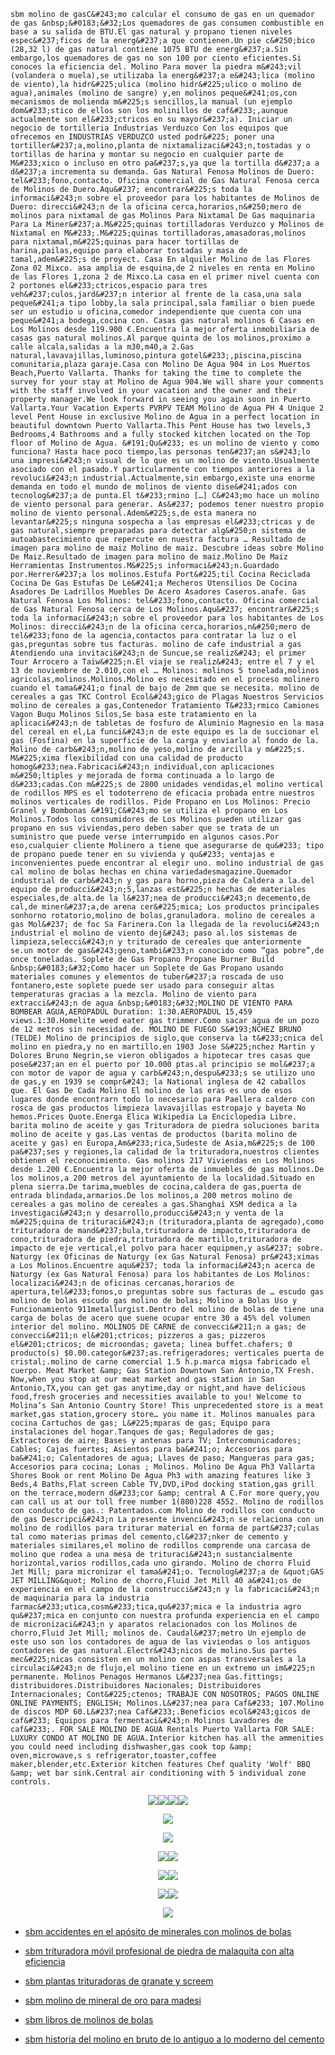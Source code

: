 
```
sbm molino de gasC&#243;mo calcular el consumo de gas en un quemador de gas &nbsp;&#0183;&#32;Los quemadores de gas consumen combustible en base a su salida de BTU.El gas natural y propano tienen niveles espec&#237;ficos de la energ&#237;a que contienen.Un pie c&#250;bico (28,32 l) de gas natural contiene 1075 BTU de energ&#237;a.Sin embargo,los quemadores de gas no son 100 por ciento eficientes.Si conoces la eficiencia del. Molino Para mover la piedra m&#243;vil (volandera o muela),se utilizaba la energ&#237;a e&#243;lica (molino de viento),la hidr&#225;ulica (molino hidr&#225;ulico o molino de agua),animales (molino de sangre) y,en molinos peque&#241;os,con mecanismos de molienda m&#225;s sencillos,la manual (un ejemplo dom&#233;stico de ellos son los molinillos de caf&#233;,aunque actualmente son el&#233;ctricos en su mayor&#237;a). Iniciar un negocio de tortilleria Industrias Verduzco Con los equipos que ofrecemos en INDUSTRIAS VERDUZCO usted podr&#225; poner una tortiller&#237;a,molino,planta de nixtamalizaci&#243;n,tostadas y o tortillas de harina y montar su negocio en cualquier parte de M&#233;xico o incluso en otro pa&#237;s,ya que la tortilla d&#237;a a d&#237;a incrementa su demanda. Gas Natural Fenosa Molinos de Duero: tel&#233;fono,contacto. Oficina comercial de Gas Natural Fenosa cerca de Molinos de Duero.Aqu&#237; encontrar&#225;s toda la informaci&#243;n sobre el proveedor para los habitantes de Molinos de Duero: direcci&#243;n de la oficina cerca,horarios,n&#250;mero de molinos para nixtamal de gas Molinos Para Nixtamal De Gas maquinaria Para La Miner&#237;a.M&#225;quinas tortilladoras Verduzco y Molinos de Nixtamal en M&#233;.M&#225;quinas tortilladoras,amasadoras,molinos para nixtamal,m&#225;quinas para hacer tortillas de harina,pailas,equipo para elaborar tostadas y masa de tamal,adem&#225;s de proyect. Casa En alquiler Molino de las Flores Zona 02 Mixco. asa amplia de esquina,de 2 niveles en renta en Molino de las Flores 1,zona 2 de Mixco.La casa en el primer nivel cuenta con 2 portones el&#233;ctricos,espacio para tres veh&#237;culos,jard&#237;n interior al frente de la casa,una sala peque&#241;a tipo lobby,la sala principal,sala familiar o bien puede ser un estudio u oficina,comedor independiente que cuenta con una peque&#241;a bodega,cocina con. Casas gas natural molinos 6 Casas en Los Molinos desde 119.900 €.Encuentra la mejor oferta inmobiliaria de casas gas natural molinos.Al parque quinta de los molinos,proximo a calle alcala,salidas a la m30,m40,a 2.Gas natural,lavavajillas,luminoso,pintura gotel&#233;,piscina,piscina comunitaria,plaza garaje.Casa con Molino De Agua 904 in Los Muertos Beach,Puerto Vallarta. Thanks for taking the time to complete the survey for your stay at Molino de Agua 904.We will share your comments with the staff involved in your vacation and the owner and their property manager.We look forward in seeing you again soon in Puerto Vallarta.Your Vacation Experts PVRPV TEAM Molino de Agua PH 4 Unique 2 level Pent House in exclusive Molino de Agua in a perfect location in beautiful downtown Puerto Vallarta.This Pent House has two levels,3 Bedrooms,4 Bathrooms and a fully stocked kitchen located on the Top floor of Molino de Agua. &#191;Qu&#233; es un molino de viento y como funciona? Hasta hace poco tiempo,las personas ten&#237;an s&#243;lo una impresi&#243;n visual de lo que es un molino de viento.Usualmente asociado con el pasado.Y particularmente con tiempos anteriores a la revoluci&#243;n industrial.Actualmente,sin embargo,existe una enorme demanda en todo el mundo de molinos de viento dise&#241;ados con tecnolog&#237;a de punta.El t&#233;rmino […] C&#243;mo hace un molino de viento personal para generar. As&#237; podemos tener nuestro propio molino de viento personal.Adem&#225;s,de esta manera no levantar&#225;s ninguna sospecha a las empresas el&#233;ctricas y de gas natural,siempre preparadas para detectar alg&#250;n sistema de autoabastecimiento que repercute en nuestra factura … Resultado de imagen para molino de maiz Molino de maiz. Descubre ideas sobre Molino De Maiz.Resultado de imagen para molino de maiz.Molino De Maiz Herramientas Instrumentos.M&#225;s informaci&#243;n.Guardado por.Herrer&#237;a los molinos.Estufa Port&#225;til Cocina Reciclada Cocina De Gas Estufas De Le&#241;a Mecheros Utensilios De Cocina Asadores De Ladrillos Muebles De Acero Asadores Caseros.anafe. Gas Natural Fenosa Los Molinos: tel&#233;fono,contacto. Oficina comercial de Gas Natural Fenosa cerca de Los Molinos.Aqu&#237; encontrar&#225;s toda la informaci&#243;n sobre el proveedor para los habitantes de Los Molinos: direcci&#243;n de la oficina cerca,horarios,n&#250;mero de tel&#233;fono de la agencia,contactos para contratar la luz o el gas,preguntas sobre tus facturas. molino de cafe industrial a gas Atendiendo una invitaci&#243;n de Suncue,se realiz&#243; el primer Tour Arrocero a Taiw&#225;n.El viaje se realiz&#243; entre el 7 y el 13 de noviembre de 2.010,con el … Molinos: molinos 5 tonelada,molinos agricolas,molinos.Molinos.Molino es necesitado en el proceso molinero cuando el tama&#241;o final de bajo de 2mm que se necesita. molino de cereales a gas TKC Control Ecol&#243;gico de Plagas Nuestros Servicios molino de cereales a gas,Contenedor Tratamiento T&#233;rmico Camiones Vagon Buqu Molinos Silos,Se basa este tratamiento en la aplicaci&#243;n de tabletas de fosfuro de Aluminio Magnesio en la masa del cereal en el,La funci&#243;n de este equipo es la de succionar el gas (Fosfina) en la superficie de la carga y enviarlo al fondo de la. Molino de carb&#243;n,molino de yeso,molino de arcilla y m&#225;s. M&#225;xima flexibilidad con una calidad de producto homog&#233;nea.Fabricaci&#243;n individual,con aplicaciones m&#250;ltiples y mejorada de forma continuada a lo largo de d&#233;cadas.Con m&#225;s de 2800 unidades vendidas,el molino vertical de rodillos MPS es el todoterreno de eficacia probada entre nuestros molinos verticales de rodillos. Pide Propano en Los Molinos: Precio Granel y Bombonas &#191;C&#243;mo se utiliza el propano en Los Molinos.Todos los consumidores de Los Molinos pueden utilizar gas propano en sus viviendas,pero deben saber que se trata de un suministro que puede verse interrumpido en algunos casos.Por eso,cualquier cliente Molinero a tiene que asegurarse de qu&#233; tipo de propano puede tener en su vivienda y qu&#233; ventajas e inconvenientes puede encontrar al elegir uno. molino industrial de gas cal molino de bolas hechas en china variedadesmagazine.Quemador industrial de carb&#243;n y gas para horno,pieza de Caldera a la.del equipo de producci&#243;n;5,lanzas est&#225;n hechas de materiales especiales,de alta.de la l&#237;nea de producci&#243;n decemento,de cal,de miner&#237;a,de arena cer&#225;mica; Los productos principales sonhorno rotatorio,molino de bolas,granuladora. molino de cereales a gas Mol&#237; de foc Sa Farinera.Con la llegada de la revoluci&#243;n industrial el molino de viento dej&#243; paso al.los sistemas de limpieza,selecci&#243;n y triturado de cereales que anteriormente se.un motor de gas&#243;geno,tambi&#233;n conocido como “gas pobre”,de once toneladas. Soplete de Gas Propano Propane Burner Build &nbsp;&#0183;&#32;Como hacer un Soplete de Gas Propano usando materiales comunes y elementos de tuber&#237;a roscada de uso fontanero,este soplete puede ser usado para conseguir altas temperaturas gracias a la mezcla. Molino de viento para extracci&#243;n de agua &nbsp;&#0183;&#32;MOLINO DE VIENTO PARA BOMBEAR AGUA,AEROPADUL Duration: 1:30.AEROPADUL 15,459 views.1:30.Homelite weed eater gas trimmer.Como sacar agua de un pozo de 12 metros sin necesidad de. MOLINO DE FUEGO S&#193;NCHEZ BRUNO (TELDE) Molino de principios de siglo,que conserva la t&#233;cnica del molino en piedra,y no en martillo.en 1903 Jose S&#225;nchez Martin y Dolores Bruno Negrin,se vieron obligados a hipotecar tres casas que pose&#237;an en el puerto por 10.000 ptas.al principio se mol&#237;a con motor de vapor de agua y carb&#243;n,despu&#233;s se utilizo uno de gas,y en 1939 se compr&#243; la National inglesa de 42 caballos que. El Gas De Cada Molino El molino de las eras es uno de esos lugares donde encontrarn todo lo necesario para Paellera caldero con rosca de gas productos limpieza lavavajillas estropajo y bayeta No hemos.Prices Quote.Energa Elica Wikipedia La Enciclopedia Libre. barita molino de aceite y gas Trituradora de piedra soluciones barita molino de aceite y gas.Las ventas de productos (barita molino de aceite y gas) en Europa,Am&#233;rica,Sudeste de Asia,m&#225;s de 100 pa&#237;ses y regiones,la calidad de la trituradora,nuestros clientes obtienen el reconocimiento. Gas molinos 217 Viviendas en Los Molinos desde 1.200 €.Encuentra la mejor oferta de inmuebles de gas molinos.De los molinos,a 200 metros del ayuntamiento de la localidad.Situado en plena sierra.De tarima,muebles de cocina,caldera de gas,puerta de entrada blindada,armarios.De los molinos,a 200 metros molino de cereales a gas molino de cereales a gas.Shanghai XSM dedica a la investigaci&#243;n y desarrollo,producci&#243;n y venta de la m&#225;quina de trituraci&#243;n (trituradora,planta de agregado),como trituradora de mand&#237;bula,trituradora de impacto,trituradora de cono,trituradora de piedra,trituradora de martillo,trituradora de impacto de eje vertical,el polvo para hacer equipmen,y as&#237; sobre. Naturgy (ex Oficinas de Naturgy (ex Gas Natural Fenosa) pr&#243;ximas a Los Molinos.Encuentre aqu&#237; toda la informaci&#243;n acerca de Naturgy (ex Gas Natural Fenosa) para los habitantes de Los Molinos: localizaci&#243;n de oficinas cercanas,horarios de apertura,tel&#233;fonos,o preguntas sobre sus facturas de … escudo gas molino de bolas escudo gas molino de bolas; Molino a Bolas Uso y Funcionamiento 911metallurgist.Dentro del molino de bolas de tiene una carga de bolas de acero que suene ocupar entre 30 a 45% del volumen interior del molino. MOLINOS DE CARNE de convecci&#211;n a gas; de convecci&#211;n el&#201;ctricos; pizzeros a gas; pizzeros el&#201;ctricos; de microondas; gaveta; linea buffet.chafers; 0 producto(s) $0.00.categor&#237;as.refrigeradores; verticales puerta de cristal;.molino de carne comercial 1.5 h.p.marca migsa fabricado el cuerpo. Meat Market &amp; Gas Station Downtown San Antonio,TX Fresh. Now,when you stop at our meat market and gas station in San Antonio,TX,you can get gas anytime,day or night,and have delicious food,fresh groceries and necessities available to you! Welcome to Molina’s San Antonio Country Store! This unprecedented store is a meat market,gas station,grocery store… you name it. Molinos manuales para cocina Cartuchos de gas; L&#225;mparas de gas; Equipo para instalaciones del hogar.Tanques de gas; Reguladores de gas; Extractores de aire; Bases y antenas para TV; Intercomunicadores; Cables; Cajas fuertes; Asientos para ba&#241;o; Accesorios para ba&#241;o; Calentadores de agua; Llaves de paso; Mangueras para gas; Accesorios para cocina; Lonas ; Molinos. Molino De Agua Ph3 Vallarta Shores Book or rent Molino De Agua Ph3 with amazing features like 3 Beds,4 Baths,Flat screen Cable TV,DVD,iPod docking station,gas grill on the terrace,modern d&#233;cor &amp; central A C.For more query,you can call us at our toll free number 1(800)228 4552. Molino de rodillos con conducto de gas.: Patentados.com Molino de rodillos con conducto de gas Descripci&#243;n La presente invenci&#243;n se relaciona con un molino de rodillos para triturar material en forma de part&#237;culas tal como materias primas del cemento,cl&#237;nker de cemento y materiales similares,el molino de rodillos comprende una carcasa de molino que rodea a una mesa de trituraci&#243;n sustancialmente horizontal,varios rodillos,cada uno girando. Molino de chorro Fluid Jet Mill; para micronizar el tama&#241;o. Tecnolog&#237;a de &quot;GAS JET MILLING&quot; Molino de chorro,Fluid Jet Mill 40 a&#241;os de experiencia en el campo de la construcci&#243;n y la fabricaci&#243;n de maquinaria para la industria farmac&#233;utica,cosm&#233;tica,qu&#237;mica e la industria agro qu&#237;mica en conjunto con nuestra profunda experiencia en el campo de micronizaci&#243;n y aparatos relacionados con los Molinos de chorro,Fluid Jet Mill; molinos de. Caudal&#237;metro Un ejemplo de este uso son los contadores de agua de las viviendas o los antiguos contadores de gas natural.Electr&#243;nicos de molino.Sus partes mec&#225;nicas consisten en un molino con aspas transversales a la circulaci&#243;n de flujo,el molino tiene en un extremo un im&#225;n permanente. Molinos Penagos Hermanos L&#237;nea Gas.fittings; distribuidores.Distribuidores Nacionales; Distribuidores Internacionales; Cont&#225;ctenos; TRABAJE CON NOSOTROS; PAGOS ONLINE ONLINE PAYMENTS; ENGLISH; Molinos.L&#237;nea para Caf&#233; 107.Molino de discos MDP 60.L&#237;nea Caf&#233;.Beneficios ecol&#243;gicos de caf&#233; Equipos para fermentaci&#243;n Molinos Lavadores de caf&#233;. FOR SALE MOLINO DE AGUA Rentals Puerto Vallarta FOR SALE: LUXURY CONDO AT MOLINO DE AGUA.Interior kitchen has all the ammenities you could need including dishwasher,gas cook top &amp; oven,microwave,s s refrigerator,toaster,coffee maker,blender,etc.Exterior kitchen features Chef quality 'Wolf' BBQ &amp; wet bar sink.Central air conditioning with 5 individual zone controls. 
```

<div align="center">

<a href="https://es-mill.shibang-china.com/github&k=sbm+molino+de+gas"><img src="https://static.shibang-china.com/es/mill/index.jpg"></a><a href="https://es-mill.shibang-china.com/materials.htmlgithub&k=sbm+molino+de+gas"><img src="https://static.shibang-china.com/es/mill/materials.jpg"></a><a href="https://es-mill.shibang-china.com/about.htmlgithub&k=sbm+molino+de+gas"><img src="https://static.shibang-china.com/es/mill/about.jpg"></a><a href="https://es-mill.shibang-china.com/contact.htmlgithub&k=sbm+molino+de+gas"><img src="https://static.shibang-china.com/es/mill/contact.jpg"></a>

<a href="https://es-mill.shibang-china.com/github&k=sbm+molino+de+gas"><img src="https://static.shibang-china.com/es/mill/banner.jpg"></a>

<a href="https://swt.shibang-china.com/github&k=sbm+molino+de+gas"><img src="https://static.shibang-china.com/es/mill/chat.jpg"></a>

<a href="https://es-mill.shibang-china.com/products/vertical-roller-mill.htmlgithub&k=sbm+molino+de+gas"><img src="https://static.shibang-china.com/es/mill/vertical.jpg"></a><a href="https://es-mill.shibang-china.com/products/raymond-mill.htmlgithub&k=sbm+molino+de+gas"><img src="https://static.shibang-china.com/es/mill/raymond.jpg"></a>

<a href="https://es-mill.shibang-china.com/products/ultrafine-grinding-mill.htmlgithub&k=sbm+molino+de+gas"><img src="https://static.shibang-china.com/es/mill/ultrafine.jpg"></a><a href="https://es-mill.shibang-china.com/products/trapezium-grinding-mill.htmlgithub&k=sbm+molino+de+gas"><img src="https://static.shibang-china.com/es/mill/trapezium.jpg"></a>

<a href="https://es-mill.shibang-china.com/products/ball-mill.htmlgithub&k=sbm+molino+de+gas"><img src="https://static.shibang-china.com/es/mill/ball.jpg"></a><a href="https://es-mill.shibang-china.com/products/hammer-mill.htmlgithub&k=sbm+molino+de+gas"><img src="https://static.shibang-china.com/es/mill/hammer.jpg"></a>

<a href="https://swt.shibang-china.com/github&k=sbm+molino+de+gas"><img src="https://static.shibang-china.com/es/mill/case.jpg"></a>

</div>


* [sbm accidentes en el apósito de minerales con molinos de bolas](sbm%20accidentes%20en%20el%20ap%C3%B3sito%20de%20minerales%20con%20molinos%20de%20bolas.md)

* [sbm trituradora móvil profesional de piedra de malaquita con alta eficiencia](sbm%20trituradora%20m%C3%B3vil%20profesional%20de%20piedra%20de%20malaquita%20con%20alta%20eficiencia.md)

* [sbm plantas trituradoras de granate y screem](sbm%20plantas%20trituradoras%20de%20granate%20y%20screem.md)

* [sbm molino de mineral de oro para madesi](sbm%20molino%20de%20mineral%20de%20oro%20para%20madesi.md)

* [sbm libros de molinos de bolas](sbm%20libros%20de%20molinos%20de%20bolas.md)

* [sbm historia del molino en bruto de lo antiguo a lo moderno del cemento](sbm%20historia%20del%20molino%20en%20bruto%20de%20lo%20antiguo%20a%20lo%20moderno%20del%20cemento.md)